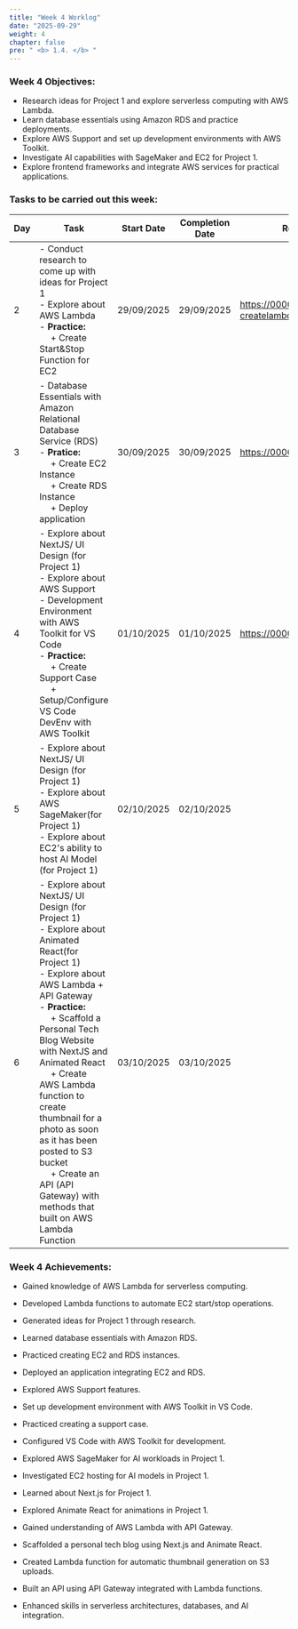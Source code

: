 ```yaml
---
title: "Week 4 Worklog"
date: "2025-09-29"
weight: 4
chapter: false
pre: " <b> 1.4. </b> "
---
```

<!-- {{% notice warning %}} 
⚠️ **Note:** The following information is for reference purposes only. Please **do not copy verbatim** for your own report, including this warning.
{{% /notice %}} -->


### Week 4 Objectives:

* Research ideas for Project 1 and explore serverless computing with AWS Lambda.
* Learn database essentials using Amazon RDS and practice deployments.
* Explore AWS Support and set up development environments with AWS Toolkit.
* Investigate AI capabilities with SageMaker and EC2 for Project 1.
* Explore frontend frameworks and integrate AWS services for practical applications.

### Tasks to be carried out this week:
| Day | Task                                                                                                                                                                                                   | Start Date | Completion Date | Reference Material                        |
| --- | ------------------------------------------------------------------------------------------------------------------------------------------------------------------------------------------------------ | ---------- | --------------- | ----------------------------------------- |
| 2   | - Conduct research to come up with ideas for Project 1 <br> - Explore about AWS Lambda <br> - **Practice:** <br>&emsp; + Create Start&Stop Function for EC2<br>                                                                                  | 29/09/2025 | 29/09/2025      | <https://000022.awsstudygroup.com/5-createlambdafunction/> |
| 3   | - Database Essentials with Amazon Relational Database Service (RDS) <br> - **Pratice:** <br>&emsp; + Create EC2 Instance <br>&emsp; + Create RDS Instance <br>&emsp; + Deploy application                                   | 30/09/2025 | 30/09/2025      | <https://000005.awsstudygroup.com/> |
| 4   | - Explore about NextJS/ UI Design (for Project 1) <br> - Explore about AWS Support <br> - Development Environment with AWS Toolkit for VS Code <br> - **Practice:** <br>&emsp; + Create Support Case <br>&emsp; + Setup/Configure VS Code DevEnv with AWS Toolkit | 01/10/2025 | 01/10/2025      | <https://000087.awsstudygroup.com/> |
| 5   | - Explore about NextJS/ UI Design (for Project 1) <br> - Explore about AWS SageMaker(for Project 1) <br> - Explore about EC2's ability to host AI Model (for Project 1)                            | 02/10/2025 | 02/10/2025      |  |
| 6   | - Explore about NextJS/ UI Design (for Project 1) <br> - Explore about Animated React(for Project 1) <br> - Explore about AWS Lambda + API Gateway <br> - **Practice:** <br>&emsp; + Scaffold a Personal Tech Blog Website with NextJS and Animated React <br>&emsp; + Create AWS Lambda function to create thumbnail for a photo as soon as it has been posted to S3 bucket <br>&emsp; +  Create an API (API Gateway) with methods that built on AWS Lambda Function                                                                                     | 03/10/2025 | 03/10/2025      |  |


### Week 4 Achievements:

* Gained knowledge of AWS Lambda for serverless computing.

* Developed Lambda functions to automate EC2 start/stop operations.
  
* Generated ideas for Project 1 through research.

* Learned database essentials with Amazon RDS.

* Practiced creating EC2 and RDS instances.

* Deployed an application integrating EC2 and RDS.

* Explored AWS Support features.

* Set up development environment with AWS Toolkit in VS Code.

* Practiced creating a support case.

* Configured VS Code with AWS Toolkit for development.

* Explored AWS SageMaker for AI workloads in Project 1.

* Investigated EC2 hosting for AI models in Project 1.

* Learned about Next.js for Project 1.

* Explored Animate React for animations in Project 1.

* Gained understanding of AWS Lambda with API Gateway.

* Scaffolded a personal tech blog using Next.js and Animate React.

* Created Lambda function for automatic thumbnail generation on S3 uploads.

* Built an API using API Gateway integrated with Lambda functions.

* Enhanced skills in serverless architectures, databases, and AI integration.
